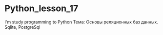 # Python_lesson_17
I'm study programming to Python 
Тема: Основы реляционных баз данных. Sqlite, PostgreSql
